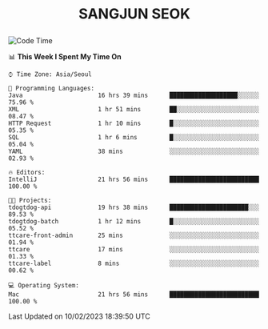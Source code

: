 <h1>
 <p align="center">
   SANGJUN SEOK
 </p>
</h1>

<!--START_SECTION:waka-->
![Code Time](http://img.shields.io/badge/Code%20Time-2%2C233%20hrs%2053%20mins-blue)

📊 **This Week I Spent My Time On** 

```text
⌚︎ Time Zone: Asia/Seoul

💬 Programming Languages: 
Java                     16 hrs 39 mins      ███████████████████░░░░░░   75.96 % 
XML                      1 hr 51 mins        ██░░░░░░░░░░░░░░░░░░░░░░░   08.47 % 
HTTP Request             1 hr 10 mins        █░░░░░░░░░░░░░░░░░░░░░░░░   05.35 % 
SQL                      1 hr 6 mins         █░░░░░░░░░░░░░░░░░░░░░░░░   05.04 % 
YAML                     38 mins             ░░░░░░░░░░░░░░░░░░░░░░░░░   02.93 % 

🔥 Editors: 
IntelliJ                 21 hrs 56 mins      █████████████████████████   100.00 % 

🐱‍💻 Projects: 
tdogtdog-api             19 hrs 38 mins      ██████████████████████░░░   89.53 % 
tdogtdog-batch           1 hr 12 mins        █░░░░░░░░░░░░░░░░░░░░░░░░   05.52 % 
ttcare-front-admin       25 mins             ░░░░░░░░░░░░░░░░░░░░░░░░░   01.94 % 
ttcare                   17 mins             ░░░░░░░░░░░░░░░░░░░░░░░░░   01.33 % 
ttcare-label             8 mins              ░░░░░░░░░░░░░░░░░░░░░░░░░   00.62 % 

💻 Operating System: 
Mac                      21 hrs 56 mins      █████████████████████████   100.00 % 

```


 Last Updated on 10/02/2023 18:39:50 UTC
<!--END_SECTION:waka-->
